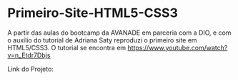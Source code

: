 # Primeiro-Site-HTML5-CSS3
A partir das aulas do bootcamp da AVANADE em parceria com a DIO, e com o auxílio do tutorial de Adriana Saty reproduzi o primeiro site em HTML5/CSS3. O tutorial se encontra em <https://www.youtube.com/watch?v=n_Etdr7Dbjs>

Link do Projeto:

